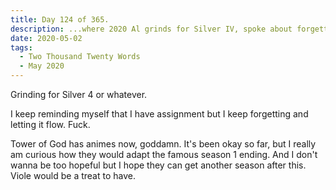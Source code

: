 ```yaml
---
title: Day 124 of 365.
description: ...where 2020 Al grinds for Silver IV, spoke about forgetting assignments, and Tower of God anime.
date: 2020-05-02
tags:
  - Two Thousand Twenty Words
  - May 2020
---
```


Grinding for Silver 4 or whatever.

I keep reminding myself that I have assignment but I keep forgetting and letting it flow. Fuck.

Tower of God has animes now, goddamn. It's been okay so far, but I really am curious how they would adapt the famous season 1 ending. And I don't wanna be too hopeful but I hope they can get another season after this. Viole would be a treat to have.